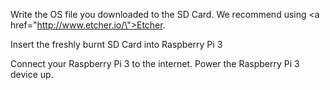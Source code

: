 Write the OS file you downloaded to the SD Card. We recommend using <a href=\"http://www.etcher.io/\">Etcher</a>.

Insert the freshly burnt SD Card into Raspberry Pi 3

Connect your Raspberry Pi 3 to the internet. Power the Raspberry Pi 3 device up.